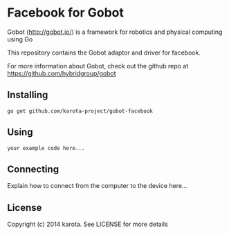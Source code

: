 # Facebook for Gobot

Gobot (http://gobot.io/) is a framework for robotics and physical computing using Go

This repository contains the Gobot adaptor and driver for facebook.

For more information about Gobot, check out the github repo at
https://github.com/hybridgroup/gobot

## Installing

    go get github.com/karota-project/gobot-facebook

## Using

    your example code here...

## Connecting

Explain how to connect from the computer to the device here...

## License

Copyright (c) 2014 karota. See LICENSE for more details
